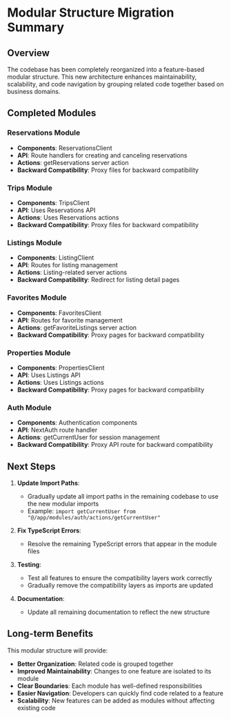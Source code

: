 # Modular Structure Migration Summary

## Overview
The codebase has been completely reorganized into a feature-based modular structure. This new architecture enhances maintainability, scalability, and code navigation by grouping related code together based on business domains.

## Completed Modules

### Reservations Module
- **Components**: ReservationsClient
- **API**: Route handlers for creating and canceling reservations
- **Actions**: getReservations server action
- **Backward Compatibility**: Proxy files for backward compatibility

### Trips Module
- **Components**: TripsClient
- **API**: Uses Reservations API
- **Actions**: Uses Reservations actions
- **Backward Compatibility**: Proxy files for backward compatibility

### Listings Module
- **Components**: ListingClient
- **API**: Routes for listing management
- **Actions**: Listing-related server actions
- **Backward Compatibility**: Redirect for listing detail pages

### Favorites Module
- **Components**: FavoritesClient
- **API**: Routes for favorite management
- **Actions**: getFavoriteListings server action
- **Backward Compatibility**: Proxy pages for backward compatibility

### Properties Module
- **Components**: PropertiesClient
- **API**: Uses Listings API
- **Actions**: Uses Listings actions
- **Backward Compatibility**: Proxy pages for backward compatibility

### Auth Module
- **Components**: Authentication components
- **API**: NextAuth route handler
- **Actions**: getCurrentUser for session management
- **Backward Compatibility**: Proxy API route for backward compatibility

## Next Steps

1. **Update Import Paths**:
   - Gradually update all import paths in the remaining codebase to use the new modular imports
   - Example: `import getCurrentUser from "@/app/modules/auth/actions/getCurrentUser"`

2. **Fix TypeScript Errors**:
   - Resolve the remaining TypeScript errors that appear in the module files

3. **Testing**:
   - Test all features to ensure the compatibility layers work correctly
   - Gradually remove the compatibility layers as imports are updated

4. **Documentation**:
   - Update all remaining documentation to reflect the new structure

## Long-term Benefits

This modular structure will provide:
- **Better Organization**: Related code is grouped together
- **Improved Maintainability**: Changes to one feature are isolated to its module
- **Clear Boundaries**: Each module has well-defined responsibilities
- **Easier Navigation**: Developers can quickly find code related to a feature
- **Scalability**: New features can be added as modules without affecting existing code 
